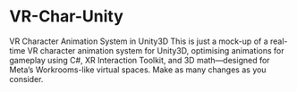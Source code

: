 # VR-Char-Unity
VR Character Animation System in Unity3D
This is just a mock-up of a real-time VR character animation system for Unity3D, optimising animations for gameplay using C#, XR Interaction Toolkit, and 3D math—designed for Meta’s Workrooms-like virtual spaces. Make as many changes as you consider.
